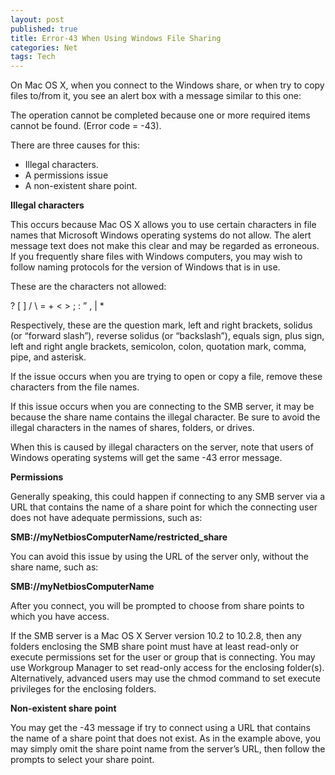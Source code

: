 ```yaml
---
layout: post
published: true
title: Error-43 When Using Windows File Sharing
categories: Net
tags: Tech
---
```

On Mac OS X, when you connect to the Windows share, or when try to copy files to/from it, you see an alert box with a message similar to this one:

The operation cannot be completed because one or more required items cannot be found. (Error code = -43).

There are three causes for this:

*   Illegal characters.
*   A permissions issue
*   A non-existent share point.

**Illegal characters**

This occurs because Mac OS X allows you to use certain characters in file names that Microsoft Windows operating systems do not allow. The alert message text does not make this clear and may be regarded as erroneous. If you frequently share files with Windows computers, you may wish to follow naming protocols for the version of Windows that is in use.

These are the characters not allowed:

? \[ \] / \\ = + < > ; : ” , | \*

Respectively, these are the question mark, left and right brackets, solidus (or “forward slash”), reverse solidus (or “backslash”), equals sign, plus sign, left and right angle brackets, semicolon, colon, quotation mark, comma, pipe, and asterisk.

If the issue occurs when you are trying to open or copy a file, remove these characters from the file names.

If this issue occurs when you are connecting to the SMB server, it may be because the share name contains the illegal character. Be sure to avoid the illegal characters in the names of shares, folders, or drives.

When this is caused by illegal characters on the server, note that users of Windows operating systems will get the same -43 error message.

**Permissions**

Generally speaking, this could happen if connecting to any SMB server via a URL that contains the name of a share point for which the connecting user does not have adequate permissions, such as:

**SMB://myNetbiosComputerName/restricted\_share**

You can avoid this issue by using the URL of the server only, without the share name, such as:

**SMB://myNetbiosComputerName**

After you connect, you will be prompted to choose from share points to which you have access.

If the SMB server is a Mac OS X Server version 10.2 to 10.2.8, then any folders enclosing the SMB share point must have at least read-only or execute permissions set for the user or group that is connecting. You may use Workgroup Manager to set read-only access for the enclosing folder(s). Alternatively, advanced users may use the chmod command to set execute privileges for the enclosing folders.  

**Non-existent share point**

You may get the -43 message if try to connect using a URL that contains the name of a share point that does not exist. As in the example above, you may simply omit the share point name from the server’s URL, then follow the prompts to select your share point.
